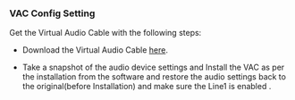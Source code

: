 ### VAC Config Setting

Get the Virtual Audio Cable with the following steps:

- Download the Virtual Audio Cable [here].

- Take a snapshot of the audio device settings and Install the VAC as per the installation from the software and restore the audio settings back to the original(before Installation) and make sure the Line1 is enabled .



[here]: <https://vac.muzychenko.net/en/>
